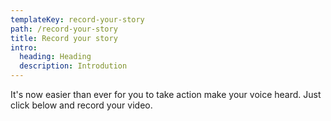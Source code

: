 ```yaml
---
templateKey: record-your-story
path: /record-your-story
title: Record your story
intro:
  heading: Heading
  description: Introdution
---
```

It's now easier than ever for you to take action make your voice heard. Just click below and record your video.
